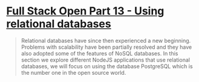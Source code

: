 # [Full Stack Open Part 13 - Using relational databases](https://fullstackopen.com/en/part13)

> Relational databases have since then experienced a new beginning. Problems with scalability have been partially resolved and they have also adopted some of the features of NoSQL databases. In this section we explore different NodeJS applications that use relational databases, we will focus on using the database PostgreSQL which is the number one in the open source world.

